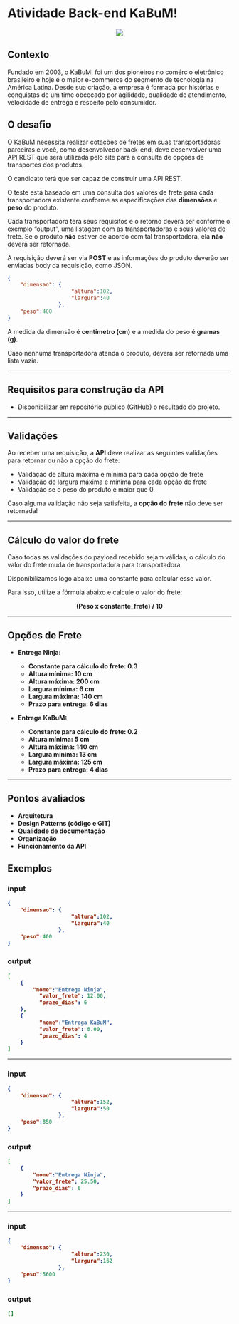 # Atividade Back-end KaBuM!

<div style="text-align:center">
    <img src="https://static.kabum.com.br/conteudo/temas/001/imagens/topo/logo_kabum_.png">
</div>


## Contexto

Fundado em 2003, o KaBuM! foi um dos pioneiros no comércio eletrônico brasileiro e hoje é o maior e-commerce do segmento de tecnologia na América Latina. Desde sua criação, a empresa é formada por histórias e conquistas de um time obcecado por agilidade, qualidade de atendimento, velocidade de entrega e respeito pelo consumidor.

## O desafio

O KaBuM necessita realizar cotações de fretes em suas transportadoras parceiras e você, como desenvolvedor back-end, deve desenvolver uma API REST que será utilizada pelo site para a consulta de opções de transportes dos produtos.

O candidato terá que ser capaz de construir uma API REST.

O teste está baseado em uma consulta dos valores de frete para cada transportadora existente conforme as especificações das **dimensões** e **peso** do produto.

Cada transportadora terá seus requisitos e o retorno deverá ser conforme o exemplo “output”, uma listagem com as transportadoras e seus valores de frete. Se o produto **não** estiver de acordo com tal transportadora, ela **não** deverá ser retornada.

A  requisição deverá ser via **POST** e as informações do produto deverão ser enviadas body da requisição, como JSON.

```json
{
    "dimensao": {
                    "altura":102,
                    "largura":40
                },
    "peso":400
}
```
A medida da dimensão é **centímetro (cm)** e a medida do peso é **gramas (g)**.


Caso nenhuma transportadora atenda o produto, deverá ser retornada uma lista vazia.

---

## Requisitos para construção da API
- Disponibilizar em repositório público (GitHub) o resultado do projeto.

---

## Validações
Ao receber uma requisição, a **API** deve realizar as seguintes validações para retornar ou não a opção do frete:

- Validação de altura máxima e mínima para cada opção de frete
- Validação de largura máxima e mínima para cada opção de frete
- Validação se o peso do produto é maior que 0.

Caso alguma validação não seja satisfeita, a **opção do frete** não deve ser retornada!

---

## Cálculo do valor do frete
Caso todas as validações do payload recebido sejam válidas, o cálculo do valor do frete muda de transportadora para transportadora.

Disponibilizamos logo abaixo uma constante para calcular esse valor.

Para isso, utilize a fórmula abaixo e calcule o valor do frete:
<center><b>(Peso x constante_frete) / 10<b></center>

---

## Opções de Frete
- Entrega Ninja:
    - Constante para cálculo do frete: 0.3
    - Altura mínima: 10 cm
    - Altura máxima: 200 cm
    - Largura mínima: 6 cm
    - Largura máxima: 140 cm
    - Prazo para entrega: 6 dias

- Entrega KaBuM:
    - Constante para cálculo do frete: 0.2
    - Altura mínima: 5 cm
    - Altura máxima: 140 cm
    - Largura mínima: 13 cm
    - Largura máxima: 125 cm
    - Prazo para entrega: 4 dias

---
## Pontos avaliados

- Arquitetura
- Design Patterns (código e GIT)
- Qualidade de documentação
- Organização
- Funcionamento da API


## Exemplos

### input

```json
{
    "dimensao": {
                    "altura":102,
                    "largura":40
                },
    "peso":400
}
```

### output

```json
[
	{
        "nome":"Entrega Ninja",
    	  "valor_frete": 12.00,
    	  "prazo_dias": 6
	},
	{
    	  "nome":"Entrega KaBuM",
    	  "valor_frete": 8.00,
    	  "prazo_dias": 4
	}
]
```

---

### input

```json
{
    "dimensao": {
                    "altura":152,
                    "largura":50
                },
    "peso":850
}
```

### output

```json
[
	{
        "nome":"Entrega Ninja",
        "valor_frete": 25.50,
    	"prazo_dias": 6
	}
]
```

---

### input

```json
{
    "dimensao": {
                    "altura":230,
                    "largura":162
                },
    "peso":5600
}
```

### output

```json
[]
```